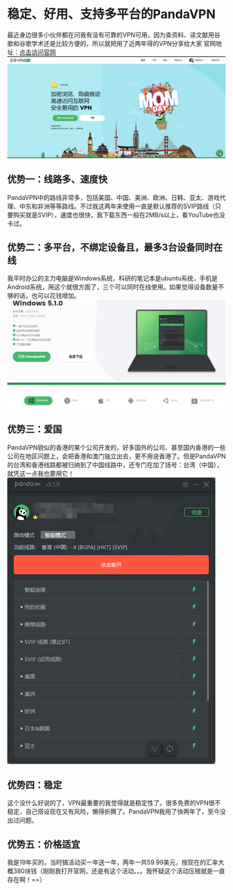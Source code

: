 # 稳定、好用、支持多平台的PandaVPN

最近身边很多小伙伴都在问我有没有可靠的VPN可用，因为查资料、读文献用谷歌和谷歌学术还是比较方便的，所以就把用了近两年得的VPN分享给大家
官网地址：[点击访问官网](https://www.pantoto.xyz/r/255114)
![image](https://github.com/LiKangyuLKY/NiceVPN/blob/main/images/image1.png)
## 优势一：线路多、速度快
PandaVPN中的路线非常多，包括美国、中国、美洲、欧洲、日韩、亚太、游戏代理、中东和非洲等等路线。不过我这两年来使用一直是默认推荐的SVIP路线（只要购买就是SVIP），速度也很快，我下载东西一般在2MB/s以上，看YouTube也没卡过。
## 优势二：多平台，不绑定设备且，最多3台设备同时在线
我平时办公的主力电脑是Windows系统，科研的笔记本是ubuntu系统，手机是Android系统，用这个就很方面了，三个可以同时在线使用。如果觉得设备数量不够的话，也可以花钱增加。
![image](https://github.com/LiKangyuLKY/NiceVPN/blob/main/images/image5.png)
## 优势三：爱国
PandaVPN貌似的香港的某个公司开发的，好多国外的公司、甚至国内香港的一些公司在地区问题上，会把香港和澳门独立出去，更不用说香港了。但是PandaVPN的台湾和香港线路都被归纳到了中国线路中，还专门在加了括号：台湾（中国），就凭这一点我也要用它！
![image](https://github.com/LiKangyuLKY/NiceVPN/blob/main/images/image2.png)
## 优势四：稳定
这个没什么好说的了，VPN最重要的我觉得就是稳定性了。很多免费的VPN很不稳定，自己搭设现在又有风险，懒得折腾了。PandaVPN我用了快两年了，至今没出过问题。
## 优势五：价格适宜
我是19年买的，当时搞活动买一年送一年，两年一共59.99美元，按现在的汇率大概380块钱（刚刚我打开官网，还是有这个活动。。。我怀疑这个活动压根就是一直存在啊！==）
